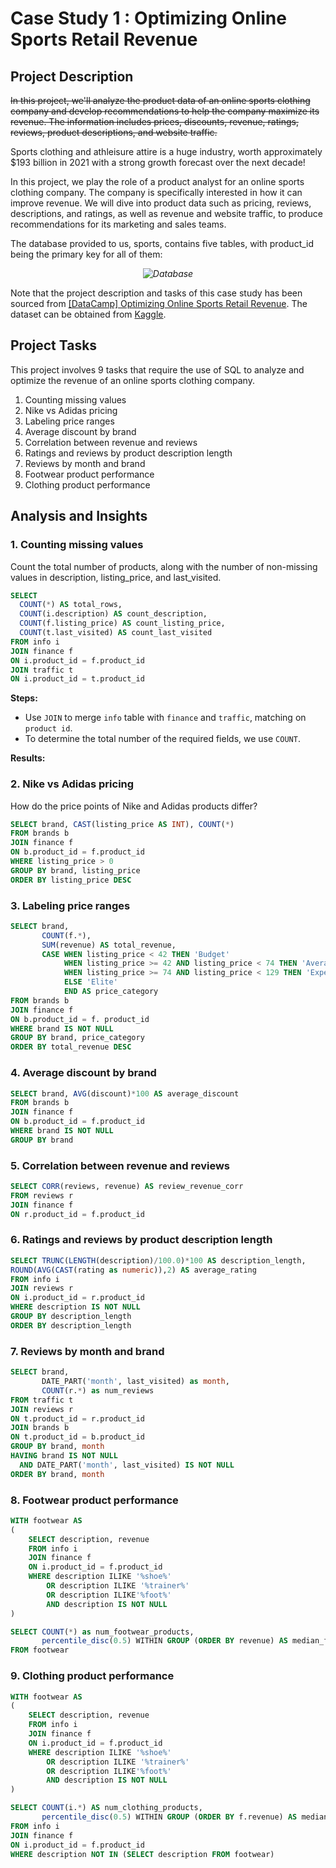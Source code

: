 # Case Study 1 : Optimizing Online Sports Retail Revenue

## Project Description
~~In this project, we'll analyze the product data of an online sports clothing company and develop recommendations to help the company maximize its revenue. The information includes prices, discounts, revenue, ratings, reviews, product descriptions, and website traffic.~~

Sports clothing and athleisure attire is a huge industry, worth approximately $193 billion in 2021 with a strong growth forecast over the next decade!

In this project, we play the role of a product analyst for an online sports clothing company. The company is specifically interested in how it can improve revenue. We will dive into product data such as pricing, reviews, descriptions, and ratings, as well as revenue and website traffic, to produce recommendations for its marketing and sales teams.

The database provided to us, sports, contains five tables, with product_id being the primary key for all of them:
*<p align="center"> ![Database](https://github.com/macababbadcherry/Learning-SQL/assets/148540172/16bc34ce-47eb-49fa-9eaf-dcca5d301f1a) </p>*

Note that the project description and tasks of this case study has been sourced from [[DataCamp] Optimizing Online Sports Retail Revenue](https://app.datacamp.com/learn/projects/optimizing_online_revenue). The dataset can be obtained from [Kaggle](https://www.kaggle.com/datasets/irenewidyastuti/datacamp-optimizing-online-sports-retail-revenue).

## Project Tasks
This project involves 9 tasks that require the use of SQL to analyze and optimize the revenue of an online sports clothing company. 

1. Counting missing values
2. Nike vs Adidas pricing
3. Labeling price ranges
4. Average discount by brand
5. Correlation between revenue and reviews
6. Ratings and reviews by product description length
7. Reviews by month and brand
8. Footwear product performance
9. Clothing product performance

## Analysis and Insights

### 1. Counting missing values
Count the total number of products, along with the number of non-missing values in description, listing_price, and last_visited.
```SQL
SELECT
  COUNT(*) AS total_rows,
  COUNT(i.description) AS count_description,
  COUNT(f.listing_price) AS count_listing_price,
  COUNT(t.last_visited) AS count_last_visited
FROM info i
JOIN finance f
ON i.product_id = f.product_id
JOIN traffic t
ON i.product_id = t.product_id
```
**Steps:**
- Use `JOIN` to merge `info` table with `finance` and `traffic`, matching on `product id`.
- To determine the total number of the required fields, we use `COUNT`.

**Results:**

### 2. Nike vs Adidas pricing
How do the price points of Nike and Adidas products differ?

```SQL
SELECT brand, CAST(listing_price AS INT), COUNT(*)
FROM brands b
JOIN finance f 
ON b.product_id = f.product_id
WHERE listing_price > 0 
GROUP BY brand, listing_price
ORDER BY listing_price DESC
```

### 3. Labeling price ranges
```SQL
SELECT brand, 
       COUNT(f.*), 
       SUM(revenue) AS total_revenue,
       CASE WHEN listing_price < 42 THEN 'Budget'
            WHEN listing_price >= 42 AND listing_price < 74 THEN 'Average'
            WHEN listing_price >= 74 AND listing_price < 129 THEN 'Expensive'
            ELSE 'Elite' 
            END AS price_category
FROM brands b
JOIN finance f
ON b.product_id = f. product_id
WHERE brand IS NOT NULL
GROUP BY brand, price_category
ORDER BY total_revenue DESC
```

### 4. Average discount by brand

```SQL
SELECT brand, AVG(discount)*100 AS average_discount
FROM brands b
JOIN finance f
ON b.product_id = f.product_id
WHERE brand IS NOT NULL
GROUP BY brand
```

### 5. Correlation between revenue and reviews

```SQL
SELECT CORR(reviews, revenue) AS review_revenue_corr
FROM reviews r
JOIN finance f
ON r.product_id = f.product_id
```

### 6. Ratings and reviews by product description length
```SQL
SELECT TRUNC(LENGTH(description)/100.0)*100 AS description_length,
ROUND(AVG(CAST(rating as numeric)),2) AS average_rating
FROM info i
JOIN reviews r
ON i.product_id = r.product_id
WHERE description IS NOT NULL
GROUP BY description_length
ORDER BY description_length
```

### 7. Reviews by month and brand

```SQL
SELECT brand,
       DATE_PART('month', last_visited) as month,
       COUNT(r.*) as num_reviews
FROM traffic t
JOIN reviews r
ON t.product_id = r.product_id
JOIN brands b
ON t.product_id = b.product_id
GROUP BY brand, month
HAVING brand IS NOT NULL
  AND DATE_PART('month', last_visited) IS NOT NULL
ORDER BY brand, month
```

### 8. Footwear product performance

```SQL
WITH footwear AS
(
    SELECT description, revenue
    FROM info i
    JOIN finance f
    ON i.product_id = f.product_id
    WHERE description ILIKE '%shoe%' 
        OR description ILIKE '%trainer%'
        OR description ILIKE'%foot%'
        AND description IS NOT NULL
)

SELECT COUNT(*) as num_footwear_products, 
       percentile_disc(0.5) WITHIN GROUP (ORDER BY revenue) AS median_footwear_revenue
FROM footwear
```
### 9. Clothing product performance
   
```SQL
WITH footwear AS
(
    SELECT description, revenue
    FROM info i
    JOIN finance f
    ON i.product_id = f.product_id
    WHERE description ILIKE '%shoe%' 
        OR description ILIKE '%trainer%'
        OR description ILIKE'%foot%'
        AND description IS NOT NULL
)

SELECT COUNT(i.*) AS num_clothing_products,
       percentile_disc(0.5) WITHIN GROUP (ORDER BY f.revenue) AS median_clothing_revenue
FROM info i
JOIN finance f
ON i.product_id = f.product_id
WHERE description NOT IN (SELECT description FROM footwear)

```


